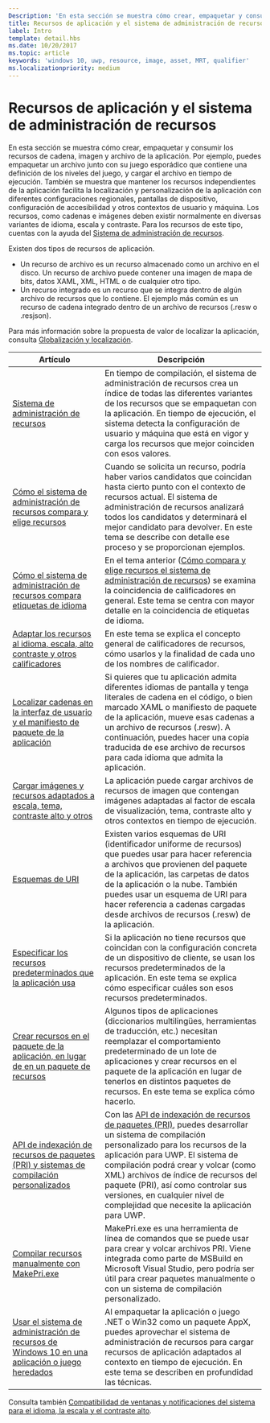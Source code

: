 ```yaml
---
Description: 'En esta sección se muestra cómo crear, empaquetar y consumir los recursos de cadena, imagen y archivo de la aplicación.'
title: Recursos de aplicación y el sistema de administración de recursos
label: Intro
template: detail.hbs
ms.date: 10/20/2017
ms.topic: article
keywords: 'windows 10, uwp, resource, image, asset, MRT, qualifier'
ms.localizationpriority: medium
---
```

# <a name="app-resources-and-the-resource-management-system"></a>Recursos de aplicación y el sistema de administración de recursos


En esta sección se muestra cómo crear, empaquetar y consumir los recursos de cadena, imagen y archivo de la aplicación. Por ejemplo, puedes empaquetar un archivo junto con su juego esporádico que contiene una definición de los niveles del juego, y cargar el archivo en tiempo de ejecución. También se muestra que mantener los recursos independientes de la aplicación facilita la localización y personalización de la aplicación con diferentes configuraciones regionales, pantallas de dispositivo, configuración de accesibilidad y otros contextos de usuario y máquina. Los recursos, como cadenas e imágenes deben existir normalmente en diversas variantes de idioma, escala y contraste. Para los recursos de este tipo, cuentas con la ayuda del [Sistema de administración de recursos](resource-management-system.md).

Existen dos tipos de recursos de aplicación.
- Un recurso de archivo es un recurso almacenado como un archivo en el disco. Un recurso de archivo puede contener una imagen de mapa de bits, datos XAML, XML, HTML o de cualquier otro tipo.
- Un recurso integrado es un recurso que se integra dentro de algún archivo de recursos que lo contiene. El ejemplo más común es un recurso de cadena integrado dentro de un archivo de recursos (.resw o .resjson).

Para más información sobre la propuesta de valor de localizar la aplicación, consulta [Globalización y localización](../design/globalizing/globalizing-portal.md).

| Artículo | Descripción |
|---------|-------------|
| [Sistema de administración de recursos](resource-management-system.md) | En tiempo de compilación, el sistema de administración de recursos crea un índice de todas las diferentes variantes de los recursos que se empaquetan con la aplicación. En tiempo de ejecución, el sistema detecta la configuración de usuario y máquina que está en vigor y carga los recursos que mejor coinciden con esos valores. |
| [Cómo el sistema de administración de recursos compara y elige recursos](how-rms-matches-and-chooses-resources.md) | Cuando se solicita un recurso, podría haber varios candidatos que coincidan hasta cierto punto con el contexto de recursos actual. El sistema de administración de recursos analizará todos los candidatos y determinará el mejor candidato para devolver. En este tema se describe con detalle ese proceso y se proporcionan ejemplos. |
| [Cómo el sistema de administración de recursos compara etiquetas de idioma](how-rms-matches-lang-tags.md) | En el tema anterior ([Cómo compara y elige recursos el sistema de administración de recursos](how-rms-matches-and-chooses-resources.md)) se examina la coincidencia de calificadores en general. Este tema se centra con mayor detalle en la coincidencia de etiquetas de idioma. |
| [Adaptar los recursos al idioma, escala, alto contraste y otros calificadores](tailor-resources-lang-scale-contrast.md) | En este tema se explica el concepto general de calificadores de recursos, cómo usarlos y la finalidad de cada uno de los nombres de calificador. |
| [Localizar cadenas en la interfaz de usuario y el manifiesto de paquete de la aplicación](localize-strings-ui-manifest.md) | Si quieres que tu aplicación admita diferentes idiomas de pantalla y tenga literales de cadena en el código, o bien marcado XAML o manifiesto de paquete de la aplicación, mueve esas cadenas a un archivo de recursos (.resw). A continuación, puedes hacer una copia traducida de ese archivo de recursos para cada idioma que admita la aplicación. |
| [Cargar imágenes y recursos adaptados a escala, tema, contraste alto y otros](images-tailored-for-scale-theme-contrast.md) | La aplicación puede cargar archivos de recursos de imagen que contengan imágenes adaptadas al factor de escala de visualización, tema, contraste alto y otros contextos en tiempo de ejecución. |
| [Esquemas de URI](uri-schemes.md) | Existen varios esquemas de URI (identificador uniforme de recursos) que puedes usar para hacer referencia a archivos que provienen del paquete de la aplicación, las carpetas de datos de la aplicación o la nube. También puedes usar un esquema de URI para hacer referencia a cadenas cargadas desde archivos de recursos (.resw) de la aplicación. |
| [Especificar los recursos predeterminados que la aplicación usa](specify-default-resources-installed.md) | Si la aplicación no tiene recursos que coincidan con la configuración concreta de un dispositivo de cliente, se usan los recursos predeterminados de la aplicación. En este tema se explica cómo especificar cuáles son esos recursos predeterminados. |
| [Crear recursos en el paquete de la aplicación, en lugar de en un paquete de recursos](build-resources-into-app-package.md) | Algunos tipos de aplicaciones (diccionarios multilingües, herramientas de traducción, etc.) necesitan reemplazar el comportamiento predeterminado de un lote de aplicaciones y crear recursos en el paquete de la aplicación en lugar de tenerlos en distintos paquetes de recursos. En este tema se explica cómo hacerlo. |
| [API de indexación de recursos de paquetes (PRI) y sistemas de compilación personalizados](pri-apis-custom-build-systems.md) | Con las [API de indexación de recursos de paquetes (PRI)](https://msdn.microsoft.com/library/windows/desktop/mt845690), puedes desarrollar un sistema de compilación personalizado para los recursos de la aplicación para UWP. El sistema de compilación podrá crear y volcar (como XML) archivos de índice de recursos del paquete (PRI), así como controlar sus versiones, en cualquier nivel de complejidad que necesite la aplicación para UWP. |
| [Compilar recursos manualmente con MakePri.exe](compile-resources-manually-with-makepri.md) | MakePri.exe es una herramienta de línea de comandos que se puede usar para crear y volcar archivos PRI. Viene integrada como parte de MSBuild en Microsoft Visual Studio, pero podría ser útil para crear paquetes manualmente o con un sistema de compilación personalizado. |
| [Usar el sistema de administración de recursos de Windows 10 en una aplicación o juego heredados](using-mrt-for-converted-desktop-apps-and-games.md) | Al empaquetar la aplicación o juego .NET o Win32 como un paquete AppX, puedes aprovechar el sistema de administración de recursos para cargar recursos de aplicación adaptados al contexto en tiempo de ejecución. En este tema se describen en profundidad las técnicas. |

Consulta también [Compatibilidad de ventanas y notificaciones del sistema para el idioma, la escala y el contraste alto](../design/shell/tiles-and-notifications/tile-toast-language-scale-contrast.md).
